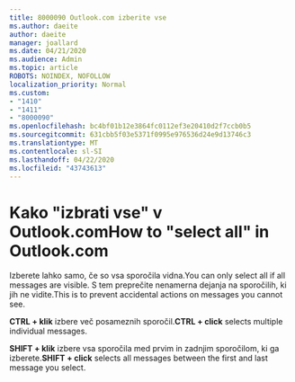 ```yaml
---
title: 8000090 Outlook.com izberite vse
ms.author: daeite
author: daeite
manager: joallard
ms.date: 04/21/2020
ms.audience: Admin
ms.topic: article
ROBOTS: NOINDEX, NOFOLLOW
localization_priority: Normal
ms.custom:
- "1410"
- "1411"
- "8000090"
ms.openlocfilehash: bc4bf01b12e3864fc0112ef3e20410d2f7ccb0b5
ms.sourcegitcommit: 631cbb5f03e5371f0995e976536d24e9d13746c3
ms.translationtype: MT
ms.contentlocale: sl-SI
ms.lasthandoff: 04/22/2020
ms.locfileid: "43743613"
---
```

# <a name="how-to-select-all-in-outlookcom"></a><span data-ttu-id="ed899-102">Kako "izbrati vse" v Outlook.com</span><span class="sxs-lookup"><span data-stu-id="ed899-102">How to "select all" in Outlook.com</span></span>

<span data-ttu-id="ed899-103">Izberete lahko samo, če so vsa sporočila vidna.</span><span class="sxs-lookup"><span data-stu-id="ed899-103">You can only select all if all messages are visible.</span></span> <span data-ttu-id="ed899-104">S tem preprečite nenamerna dejanja na sporočilih, ki jih ne vidite.</span><span class="sxs-lookup"><span data-stu-id="ed899-104">This is to prevent accidental actions on messages you cannot see.</span></span>

<span data-ttu-id="ed899-105">**CTRL + klik** izbere več posameznih sporočil.</span><span class="sxs-lookup"><span data-stu-id="ed899-105">**CTRL + click** selects multiple individual messages.</span></span>

<span data-ttu-id="ed899-106">**SHIFT + klik** izbere vsa sporočila med prvim in zadnjim sporočilom, ki ga izberete.</span><span class="sxs-lookup"><span data-stu-id="ed899-106">**SHIFT + click** selects all messages between the first and last message you select.</span></span>